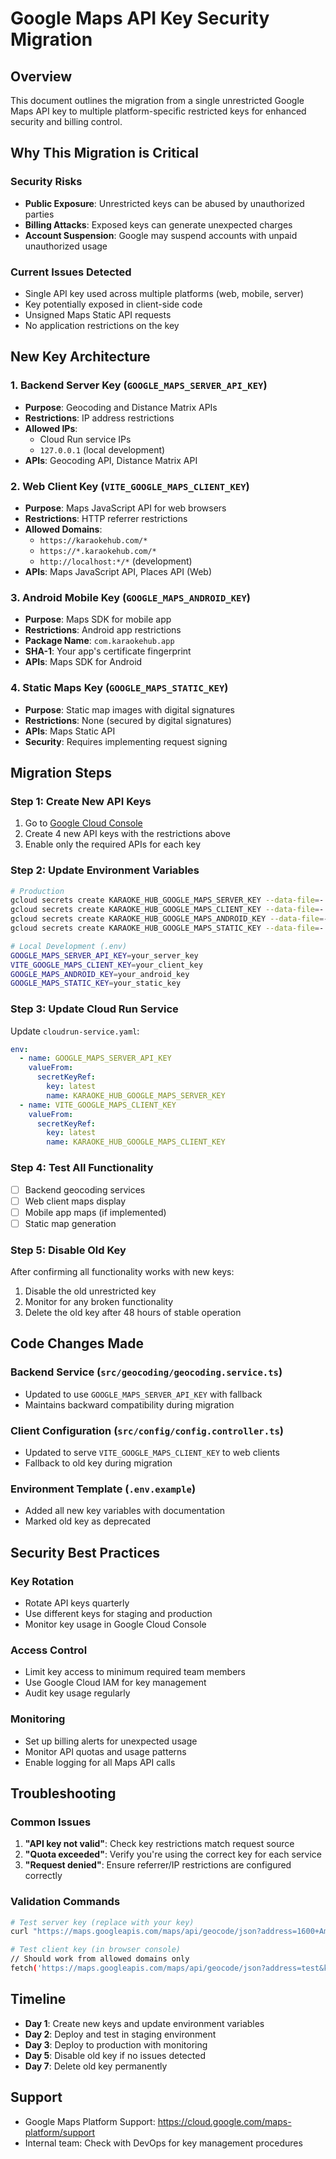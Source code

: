 # Google Maps API Key Security Migration

## Overview

This document outlines the migration from a single unrestricted Google Maps API key to multiple platform-specific restricted keys for enhanced security and billing control.

## Why This Migration is Critical

### Security Risks

- **Public Exposure**: Unrestricted keys can be abused by unauthorized parties
- **Billing Attacks**: Exposed keys can generate unexpected charges
- **Account Suspension**: Google may suspend accounts with unpaid unauthorized usage

### Current Issues Detected

- Single API key used across multiple platforms (web, mobile, server)
- Key potentially exposed in client-side code
- Unsigned Maps Static API requests
- No application restrictions on the key

## New Key Architecture

### 1. Backend Server Key (`GOOGLE_MAPS_SERVER_API_KEY`)

- **Purpose**: Geocoding and Distance Matrix APIs
- **Restrictions**: IP address restrictions
- **Allowed IPs**:
  - Cloud Run service IPs
  - `127.0.0.1` (local development)
- **APIs**: Geocoding API, Distance Matrix API

### 2. Web Client Key (`VITE_GOOGLE_MAPS_CLIENT_KEY`)

- **Purpose**: Maps JavaScript API for web browsers
- **Restrictions**: HTTP referrer restrictions
- **Allowed Domains**:
  - `https://karaokehub.com/*`
  - `https://*.karaokehub.com/*`
  - `http://localhost:*/*` (development)
- **APIs**: Maps JavaScript API, Places API (Web)

### 3. Android Mobile Key (`GOOGLE_MAPS_ANDROID_KEY`)

- **Purpose**: Maps SDK for mobile app
- **Restrictions**: Android app restrictions
- **Package Name**: `com.karaokehub.app`
- **SHA-1**: Your app's certificate fingerprint
- **APIs**: Maps SDK for Android

### 4. Static Maps Key (`GOOGLE_MAPS_STATIC_KEY`)

- **Purpose**: Static map images with digital signatures
- **Restrictions**: None (secured by digital signatures)
- **APIs**: Maps Static API
- **Security**: Requires implementing request signing

## Migration Steps

### Step 1: Create New API Keys

1. Go to [Google Cloud Console](https://console.cloud.google.com/apis/credentials?project=heroic-footing-460117-k8)
2. Create 4 new API keys with the restrictions above
3. Enable only the required APIs for each key

### Step 2: Update Environment Variables

```bash
# Production
gcloud secrets create KARAOKE_HUB_GOOGLE_MAPS_SERVER_KEY --data-file=-
gcloud secrets create KARAOKE_HUB_GOOGLE_MAPS_CLIENT_KEY --data-file=-
gcloud secrets create KARAOKE_HUB_GOOGLE_MAPS_ANDROID_KEY --data-file=-
gcloud secrets create KARAOKE_HUB_GOOGLE_MAPS_STATIC_KEY --data-file=-

# Local Development (.env)
GOOGLE_MAPS_SERVER_API_KEY=your_server_key
VITE_GOOGLE_MAPS_CLIENT_KEY=your_client_key
GOOGLE_MAPS_ANDROID_KEY=your_android_key
GOOGLE_MAPS_STATIC_KEY=your_static_key
```

### Step 3: Update Cloud Run Service

Update `cloudrun-service.yaml`:

```yaml
env:
  - name: GOOGLE_MAPS_SERVER_API_KEY
    valueFrom:
      secretKeyRef:
        key: latest
        name: KARAOKE_HUB_GOOGLE_MAPS_SERVER_KEY
  - name: VITE_GOOGLE_MAPS_CLIENT_KEY
    valueFrom:
      secretKeyRef:
        key: latest
        name: KARAOKE_HUB_GOOGLE_MAPS_CLIENT_KEY
```

### Step 4: Test All Functionality

- [ ] Backend geocoding services
- [ ] Web client maps display
- [ ] Mobile app maps (if implemented)
- [ ] Static map generation

### Step 5: Disable Old Key

After confirming all functionality works with new keys:

1. Disable the old unrestricted key
2. Monitor for any broken functionality
3. Delete the old key after 48 hours of stable operation

## Code Changes Made

### Backend Service (`src/geocoding/geocoding.service.ts`)

- Updated to use `GOOGLE_MAPS_SERVER_API_KEY` with fallback
- Maintains backward compatibility during migration

### Client Configuration (`src/config/config.controller.ts`)

- Updated to serve `VITE_GOOGLE_MAPS_CLIENT_KEY` to web clients
- Fallback to old key during migration

### Environment Template (`.env.example`)

- Added all new key variables with documentation
- Marked old key as deprecated

## Security Best Practices

### Key Rotation

- Rotate API keys quarterly
- Use different keys for staging and production
- Monitor key usage in Google Cloud Console

### Access Control

- Limit key access to minimum required team members
- Use Google Cloud IAM for key management
- Audit key usage regularly

### Monitoring

- Set up billing alerts for unexpected usage
- Monitor API quotas and usage patterns
- Enable logging for all Maps API calls

## Troubleshooting

### Common Issues

1. **"API key not valid"**: Check key restrictions match request source
2. **"Quota exceeded"**: Verify you're using the correct key for each service
3. **"Request denied"**: Ensure referrer/IP restrictions are configured correctly

### Validation Commands

```bash
# Test server key (replace with your key)
curl "https://maps.googleapis.com/maps/api/geocode/json?address=1600+Amphitheatre+Parkway&key=YOUR_SERVER_KEY"

# Test client key (in browser console)
// Should work from allowed domains only
fetch('https://maps.googleapis.com/maps/api/geocode/json?address=test&key=YOUR_CLIENT_KEY')
```

## Timeline

- **Day 1**: Create new keys and update environment variables
- **Day 2**: Deploy and test in staging environment
- **Day 3**: Deploy to production with monitoring
- **Day 5**: Disable old key if no issues detected
- **Day 7**: Delete old key permanently

## Support

- Google Maps Platform Support: https://cloud.google.com/maps-platform/support
- Internal team: Check with DevOps for key management procedures
